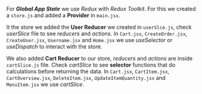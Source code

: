 For **_Global App State_** we use _Redux_ with _Redux Toolkit_. For this we created a `store.js` and added a **Provider** in `main.jsx`.

It the store we added the **User Reducer** we created in `userSlce.js`, check _userSlice_ file to see _reducers_ and _actions_. In `Cart.jsx`, `CreateOrder.jsx`, `CreateUser.jsx`, `Username.jsx` and `Home.jsx` we use _useSelector_ or _useDispatch_ to interact with the store.

We also added **Cart Reducer** to our store, _reducers_ and _actions_ are inside `cartSlice.js` file. Check _cartSlice_ to see **selector** functions that do calculations before returning the data. In `Cart.jsx`, `CartItem.jsx`, `CartOverview.jsx`, `DeleteItem.jsx`, `UpdateItemQuantity.jsx` and `MenuItem.jsx` we use _cartSlice_.
